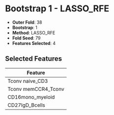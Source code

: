 # Bootstrap 1 - LASSO_RFE

- **Outer Fold**: 38
- **Bootstrap**: 1
- **Method**: LASSO_RFE
- **Fold Seed**: 79
- **Features Selected**: 4

## Selected Features

| Feature |
|---------|
| Tconv naive_CD3 |
| Tconv memCCR4_Tconv |
| CD16mono_myeloid |
| CD27IgD_Bcells |
